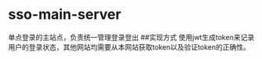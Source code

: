 # sso-main-server
单点登录的主站点，负责统一管理登录登出
##实现方式
使用jwt生成token来记录用户的登录状态，其他网站均需要从本网站获取token以及验证token的正确性。
